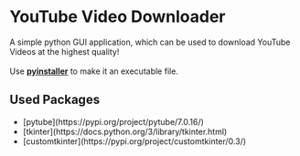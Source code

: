 # YouTube Video Downloader

A simple python GUI application, which can be used to download YouTube Videos at the highest quality!
<br>
<br>
Use [**pyinstaller**](https://pypi.org/project/pyinstaller/) to make it an executable file.

## Used Packages

<ul>
  <li> [pytube](https://pypi.org/project/pytube/7.0.16/) </li>
  <li> [tkinter](https://docs.python.org/3/library/tkinter.html) </li>
  <li> [customtkinter](https://pypi.org/project/customtkinter/0.3/) </li>
</ul>